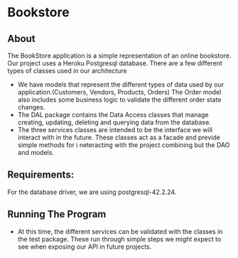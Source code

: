 # Bookstore
## About

The BookStore application is a simple representation of an online bookstore. Our project uses a Heroku Postgresql database. There are a few different types of classes used in our architecture

* We have models that represent the different types of data used by our application.(Customers, Vendors, Products, Orders) The Order model also includes some business logic to validate the different order state changes. 
* The DAL package contains the Data Access classes that manage creating, updating, deleting and querying data from the database. 
* The three services classes are intended to be the interface we will interact with in the future. These classes act as a facade and previde simple methods for i neteracting with the project combining but the DAO and models.

## Requirements:
For the database driver, we are using postgresql-42.2.24.

## Running The Program
- At this time, the different services can be validated with the classes in the test package. These run through simple steps we might expect to see when exposing our API in future projects. 
